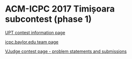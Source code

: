 # ACM-ICPC 2017 Timișoara subcontest (phase 1)

[UPT contest information page](http://staff.cs.upt.ro/~rogojan/pmwiki.php?n=2017.Phase1-ICPCTimisoaraSubcontest)

[icpc.baylor.edu team page](https://icpc.baylor.edu/private/team/318625)

[VJudge contest page - problem statements and submissions](https://vjudge.net/contest/162147)

